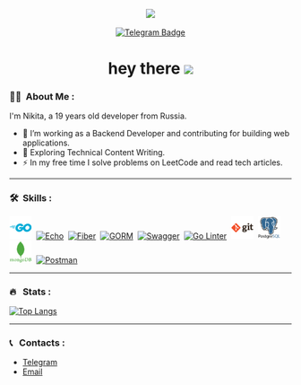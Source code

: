 <p align="center"><img src="https://media.giphy.com/media/M9gbBd9nbDrOTu1Mqx/giphy.gif" width="100"/></p>
<p align="center">
<a href="https://t.me/kaito1337"><img src="https://img.shields.io/badge/Telegram-blue?style=for-the-badge&logo=telegram&logoColor=white" alt="Telegram Badge"></a>
</p>
<h1 align="center">hey there <img src="https://media.giphy.com/media/hvRJCLFzcasrR4ia7z/giphy.gif" width="40"></h1>

### :woman_technologist: &nbsp;About Me :

I'm Nikita, a 19 years old developer from Russia.

- 🔭 I’m working as a Backend Developer and contributing for building web applications.
- 🌱 Exploring Technical Content Writing.
- ⚡ In my free time I solve problems on LeetCode and read tech articles.

---

### 🛠 &nbsp;Skills :

<p>
<a href="https://go.dev/"><img src = "https://github.com/devicons/devicon/blob/master/icons/go/go-original-wordmark.svg" title="Go" alt="Go" width="40" height="40"/></a>&nbsp;
<a href="https://echo.labstack.com/"><img src = "https://cdn.labstack.com/images/echo-logo.svg" title="Echo" alt="Echo" width="40" height="40"/></a>&nbsp;
<a href="https://gofiber.io/"><img src = "https://raw.githubusercontent.com/gofiber/docs/master/static/img/logo-dark.svg" title="Fiber" alt="Fiber" width="40" height="40"/></a>&nbsp;
<a href="https://gorm.io/"><img src = "https://gorm.io/gorm.svg" title="GORM" alt="GORM" width="40" height="40"/></a>&nbsp;
<a href="https://github.com/swaggo/swag"><img src = "https://raw.githubusercontent.com/swaggo/swag/master/assets/swaggo.png" title="Swagger" alt="Swagger" width="40" height="40"/></a>&nbsp;
<a href="https://golangci-lint.run/"><img src = "https://github.com/golangci/golangci-lint/blob/master/assets/go.png" title="Go Linter" alt="Go Linter" width="40" height="40"/></a>&nbsp;
<a href="https://git-scm.com/"><img src = "https://github.com/devicons/devicon/blob/master/icons/git/git-original-wordmark.svg" title="Git" **alt="Git" width="40" height="40"/></a>&nbsp;
<a href="https://www.postgresql.org/"><img src = "https://github.com/devicons/devicon/blob/master/icons/postgresql/postgresql-original-wordmark.svg" title="PostgreSQL" **alt="PostgreSQL" width="40" height="40"/></a>&nbsp;
<a href="https://www.mongodb.com/"><img src = "https://github.com/devicons/devicon/blob/master/icons/mongodb/mongodb-plain-wordmark.svg" title="MongoDB" **alt="MongoDB" width="40" height="40"/></a>&nbsp;
<a href="https://www.postman.com/"><img src = "https://www.vectorlogo.zone/logos/getpostman/getpostman-icon.svg" title="Postman"  alt="Postman" width="40" height="40"/></a>&nbsp;
</p>

---

### 🔥 &nbsp; Stats :
[![Top Langs](https://github-readme-stats.vercel.app/api/top-langs/?username=kaito1337&layout=compact&theme=)](https://github.com/anuraghazra/github-readme-stats)


---

### 📞 &nbsp; Contacts :

- [Telegram](https://t.me/kaito1337)
- [Email](mailto:nins471@gmail.com)
